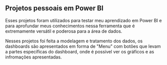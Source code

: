 ## Projetos pessoais em Power BI

Esses projetos foram utilizados para testar meu aprendizado em Power BI e para aprofundar meus conhecimentos nessa ferramenta que é extremamente versátil e poderosa para a área de dados.

Nesses projetos foi feita a modelagem e tratamento dos dados, os dashboards são apresentados em forma de "Menu" com botões que levam a partes específicas do dashboard, onde é possível ver 
os gráficos e as infromações apresentadas.
